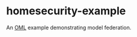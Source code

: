 # homesecurity-example
An [OML](https://www.opencaesar.io/oml/) example demonstrating model federation.
